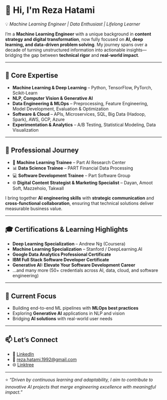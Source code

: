 # 👋 Hi, I'm Reza Hatami  

💡 *Machine Learning Engineer | Data Enthusiast | Lifelong Learner*  

I’m a **Machine Learning Engineer** with a unique background in **content strategy and digital transformation**, now fully focused on **AI, deep learning, and data-driven problem solving**. My journey spans over a decade of turning unstructured information into actionable insights—bridging the gap between **technical rigor** and **real-world impact**.  

---

## 🔧 Core Expertise
- **Machine Learning & Deep Learning** – Python, TensorFlow, PyTorch, Scikit-Learn  
- **NLP, Computer Vision & Generative AI**  
- **Data Engineering & MLOps** – Preprocessing, Feature Engineering, Model Development, Evaluation & Optimization  
- **Software & Cloud** – APIs, Microservices, SQL, Big Data (Hadoop, Spark), AWS, GCP, Azure  
- **Experimentation & Analytics** – A/B Testing, Statistical Modeling, Data Visualization  

---

## 📌 Professional Journey
- 🧠 **Machine Learning Trainee** – Part AI Research Center  
- 📊 **Data Science Trainee** – PART Financial Data Processing  
- 💻 **Software Development Trainee** – Part Software Group  
- 🌐 **Digital Content Strategist & Marketing Specialist** – Dayan, Amoot Soft, Mazzehoio, Takwall  

I bring together **AI engineering skills** with **strategic communication** and **cross-functional collaboration**, ensuring that technical solutions deliver measurable business value.  

---

## 🎓 Certifications & Learning Highlights
- **Deep Learning Specialization** – Andrew Ng (Coursera)  
- **Machine Learning Specialization** – Stanford / DeepLearning.AI  
- **Google Data Analytics Professional Certificate**  
- **IBM Full Stack Software Developer Certificate**  
- **Generative AI: Elevate Your Software Development Career**  
- …and many more (50+ credentials across AI, data, cloud, and software engineering)  

---

## 🚀 Current Focus
- Building end-to-end ML pipelines with **MLOps best practices**  
- Exploring **Generative AI** applications in NLP and vision  
- Bridging **AI solutions** with real-world user needs  

---

## 📫 Let’s Connect
- 💼 [LinkedIn](https://www.linkedin.com/rezahatami1992)  
- 📧 reza.hatami.1992@gmail.com  
- 🌐 [Linktree](https://linktr.ee/rezahatami1992)  

---

⭐️ *“Driven by continuous learning and adaptability, I aim to contribute to innovative AI projects that merge engineering excellence with meaningful impact.”*
